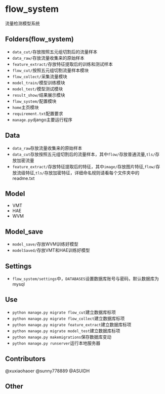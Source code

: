 # flow_system
流量检测模型系统
## Folders(flow_system)
* `data_cut/`存放按照五元组切割后的流量样本
* `data_raw/`存放流量收集来的原始样本
* `feature_extract/`存放特征提取后的训练和测试样本
* `flow_cut/`按照五元组切割流量样本模块
* `flow_collect/`采集流量模块
* `model_train/`模型训练模块
* `model_test/`模型测试模块
* `result_show/`结果展示模块
* `flow_system/`配置模块
* `home`主页模块
* `requirement.txt`配置要求
* `manage.py`django主要运行程序
## Data
* `data_raw`存放流量收集来的原始样本
* `data_cut`存放按照五元组切割后的流量样本，其中`flow/`存放普通流量,`tls/`存放加密流量
* `feature_extract/`存放特征提取后的特征，其中`image/`存放图片特征,`flow/`存放流级特征,`tls/`存放加密特征，详细命名规则请看每个文件夹中的readme.txt
## Model
* VMT
* HAE
* WVM
## Model_save
* `model_save/`存放WVM训练好模型
* `modelSaved/`存放VMT和HAE训练好模型
## Settings
* `flow_system/settings`中，`DATABASES`设置数据库账号与密码，默认数据库为mysql
## Use
* `python manage.py migrate flow_cut`建立数据库标项
* `python manage.py migrate flow_collect`建立数据库标项
* `python manage.py migrate feature_extract`建立数据库标项
* `python manage.py migrate model_test`建立数据库标项
* `python manage.py makemigrations`保存数据库变动
* `python manage.py runserver`运行本地服务器
## Contributors
@xuxiaohaoer
@sunny778889
@ASUIDH
## Other

